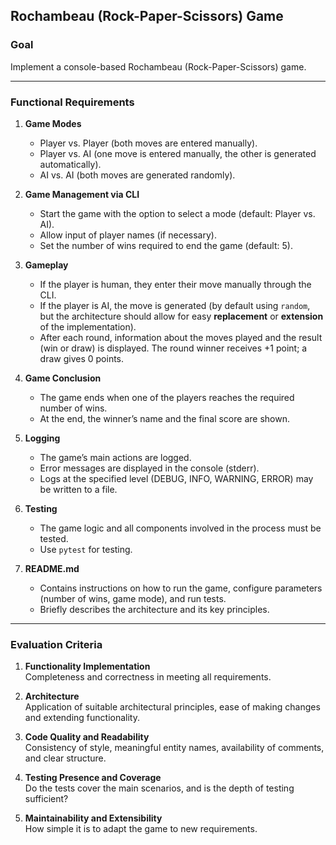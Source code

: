 ## Rochambeau (Rock-Paper-Scissors) Game

### Goal
Implement a console-based Rochambeau (Rock-Paper-Scissors) game.

---

### Functional Requirements

1. **Game Modes**  
   - Player vs. Player (both moves are entered manually).  
   - Player vs. AI (one move is entered manually, the other is generated automatically).  
   - AI vs. AI (both moves are generated randomly).

2. **Game Management via CLI**  
   - Start the game with the option to select a mode (default: Player vs. AI).  
   - Allow input of player names (if necessary).  
   - Set the number of wins required to end the game (default: 5).

3. **Gameplay**  
   - If the player is human, they enter their move manually through the CLI.  
   - If the player is AI, the move is generated (by default using `random`, but the architecture should allow for easy **replacement** or **extension** of the implementation).  
   - After each round, information about the moves played and the result (win or draw) is displayed. The round winner receives +1 point; a draw gives 0 points.

4. **Game Conclusion**  
   - The game ends when one of the players reaches the required number of wins.  
   - At the end, the winner’s name and the final score are shown.

5. **Logging**
   - The game’s main actions are logged.  
   - Error messages are displayed in the console (stderr).  
   - Logs at the specified level (DEBUG, INFO, WARNING, ERROR) may be written to a file.

6. **Testing**  
   - The game logic and all components involved in the process must be tested.  
   - Use `pytest` for testing.

7. **README.md**  
   - Contains instructions on how to run the game, configure parameters (number of wins, game mode), and run tests.  
   - Briefly describes the architecture and its key principles.

---

### Evaluation Criteria

1. **Functionality Implementation**  
   Completeness and correctness in meeting all requirements.

2. **Architecture**  
   Application of suitable architectural principles, ease of making changes and extending functionality.

3. **Code Quality and Readability**  
   Consistency of style, meaningful entity names, availability of comments, and clear structure.

4. **Testing Presence and Coverage**  
   Do the tests cover the main scenarios, and is the depth of testing sufficient?

5. **Maintainability and Extensibility**  
   How simple it is to adapt the game to new requirements.